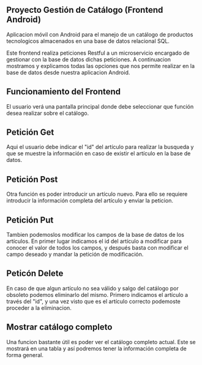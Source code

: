 ## Proyecto Gestión de Catálogo (Frontend Android)

Aplicacion móvil con Android para el manejo de un catálogo de productos tecnologicos almacenados en una base de datos relacional SQL.

Este frontend realiza peticiones Restful a un microservicio encargado de gestionar con la base de datos dichas peticiones. A continuacion mostramos y explicamos todas las opciones que nos permite realizar en la base de datos desde nuestra aplicacion Android.

## Funcionamiento del Frontend
El usuario verá una pantalla principal donde debe seleccionar que función desea realizar sobre el catálogo.

## Petición Get
Aqui el usuario debe indicar el "id" del artículo para realizar la busqueda y que se muestre la información en caso de existir el artículo en la base de datos.

## Petición Post
Otra función es poder introducir un artículo nuevo. Para ello se requiere introducir la información completa del artículo y enviar la peticion.

## Petición Put
Tambien podemoslos modificar los campos de la base de datos de los artículos. En primer lugar indicamos el id del artículo a modificar para conocer el valor de todos los campos, y después basta con modificar el campo deseado y mandar la petición de modificación.

## Peticón Delete
En caso de que algun artículo no sea válido y salgo del catálogo por obsoleto podemos eliminarlo del mismo. Primero indicamos el artículo a través del "id", y una vez visto que es el artículo correcto podemoste proceder a la eliminacion.

## Mostrar catálogo completo
Una funcion bastante útil es poder ver el catálogo completo actual. Este se mostrará en una tabla y así podremos tener la información completa de forma general.
